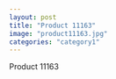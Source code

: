 ```yaml
---
layout: post
title: "Product 11163"
image: "product11163.jpg"
categories: "category1"
---
```

Product 11163

